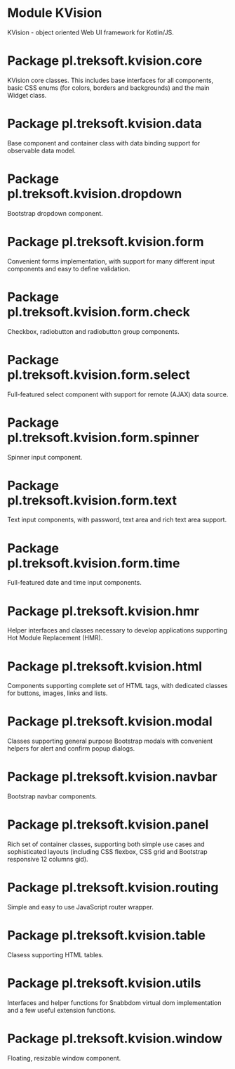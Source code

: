 # Module KVision

KVision - object oriented Web UI framework for Kotlin/JS.

# Package pl.treksoft.kvision.core

KVision core classes. This includes base interfaces for all components, basic CSS enums (for colors, borders
and backgrounds) and the main Widget class.

# Package pl.treksoft.kvision.data

Base component and container class with data binding support for observable data model.

# Package pl.treksoft.kvision.dropdown

Bootstrap dropdown component.

# Package pl.treksoft.kvision.form

Convenient forms implementation, with support for many different input components and easy to define
validation.

# Package pl.treksoft.kvision.form.check

Checkbox, radiobutton and radiobutton group components.

# Package pl.treksoft.kvision.form.select

Full-featured select component with support for remote (AJAX) data source.

# Package pl.treksoft.kvision.form.spinner

Spinner input component.

# Package pl.treksoft.kvision.form.text

Text input components, with password, text area and rich text area support.

# Package pl.treksoft.kvision.form.time

Full-featured date and time input components.

# Package pl.treksoft.kvision.hmr

Helper interfaces and classes necessary to develop applications supporting Hot Module Replacement (HMR).

# Package pl.treksoft.kvision.html

Components supporting complete set of HTML tags, with dedicated classes for buttons, images, links and lists.

# Package pl.treksoft.kvision.modal

Classes supporting general purpose Bootstrap modals with convenient helpers for alert and confirm popup dialogs.

# Package pl.treksoft.kvision.navbar

Bootstrap navbar components.

# Package pl.treksoft.kvision.panel

Rich set of container classes, supporting both simple use cases and sophisticated layouts (including CSS flexbox,
CSS grid and Bootstrap responsive 12 columns gid).

# Package pl.treksoft.kvision.routing

Simple and easy to use JavaScript router wrapper.

# Package pl.treksoft.kvision.table

Clasess supporting HTML tables.

# Package pl.treksoft.kvision.utils

Interfaces and helper functions for Snabbdom virtual dom implementation and a few useful extension functions.

# Package pl.treksoft.kvision.window

Floating, resizable window component.
